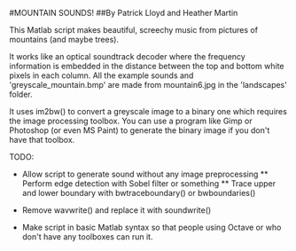 #MOUNTAIN SOUNDS!
##By Patrick Lloyd and Heather Martin

This Matlab script makes beautiful, screechy music from pictures of mountains (and maybe trees).

It works like an optical soundtrack decoder where the frequency information is embedded in the distance between the top and bottom white pixels in each column. All the example sounds and 'greyscale_mountain.bmp' are made from mountain6.jpg in the 'landscapes' folder.

It uses im2bw() to convert a greyscale image to a binary one which requires the image processing toolbox. You can use a program like Gimp or Photoshop (or even MS Paint) to generate the binary image if you don't have that toolbox.

TODO:
* Allow script to generate sound without any image preprocessing
** Perform edge detection with Sobel filter or something
** Trace upper and lower boundary with bwtraceboundary() or bwboundaries()

* Remove wavwrite() and replace it with soundwrite()

* Make script in basic Matlab syntax so that people using Octave or who don't have any toolboxes can run it.
